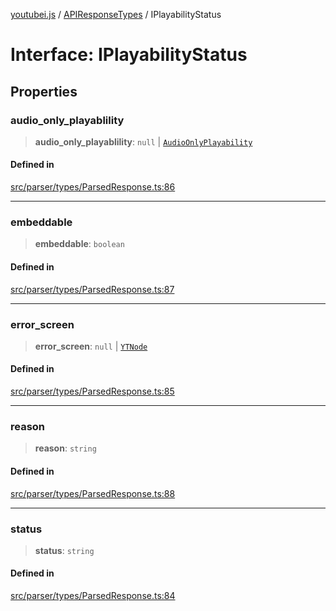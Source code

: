 [youtubei.js](../../../README.md) / [APIResponseTypes](../README.md) / IPlayabilityStatus

# Interface: IPlayabilityStatus

## Properties

### audio\_only\_playablility

> **audio\_only\_playablility**: `null` \| [`AudioOnlyPlayability`](../../YTNodes/classes/AudioOnlyPlayability.md)

#### Defined in

[src/parser/types/ParsedResponse.ts:86](https://github.com/LuanRT/YouTube.js/blob/4729016fb98e7045ee4043857be7eef780c01e35/src/parser/types/ParsedResponse.ts#L86)

***

### embeddable

> **embeddable**: `boolean`

#### Defined in

[src/parser/types/ParsedResponse.ts:87](https://github.com/LuanRT/YouTube.js/blob/4729016fb98e7045ee4043857be7eef780c01e35/src/parser/types/ParsedResponse.ts#L87)

***

### error\_screen

> **error\_screen**: `null` \| [`YTNode`](../../Helpers/classes/YTNode.md)

#### Defined in

[src/parser/types/ParsedResponse.ts:85](https://github.com/LuanRT/YouTube.js/blob/4729016fb98e7045ee4043857be7eef780c01e35/src/parser/types/ParsedResponse.ts#L85)

***

### reason

> **reason**: `string`

#### Defined in

[src/parser/types/ParsedResponse.ts:88](https://github.com/LuanRT/YouTube.js/blob/4729016fb98e7045ee4043857be7eef780c01e35/src/parser/types/ParsedResponse.ts#L88)

***

### status

> **status**: `string`

#### Defined in

[src/parser/types/ParsedResponse.ts:84](https://github.com/LuanRT/YouTube.js/blob/4729016fb98e7045ee4043857be7eef780c01e35/src/parser/types/ParsedResponse.ts#L84)
